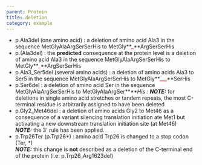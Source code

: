 ```yaml
---
parent: Protein
title: deletion
category: example
---
```


*	p.Ala3del (one amino acid)
	: a deletion of amino acid Ala3 in the sequence MetGlyAlaArgSerSerHis to MetGly**<font color="red">_</font>**ArgSerSerHis
*	p.(Ala3del)
	: the **predicted** consequence at the protein level is a deletion of amino acid Ala3 in the sequence MetGlyAlaArgSerSerHis to MetGly**<font color="red">_</font>**ArgSerSerHis
*	p.Ala3\_Ser5del (several amino acids)
	: a deletion of amino acids Ala3 to Ser5 in the sequence MetGlyAlaArgSerSerHis to MetGly**<font color="red">___</font>**SerHis
*	p.Ser6del
	: a deletion of amino acid Ser in the sequence MetGlyAlaArgSerSerHis to MetGlyAlaArgSer**<font color="red">_</font>**His
	:	**NOTE:**_ for deletions in single amino acid stretches or tandem repeats, the most C-terminal residue is arbitrarily assigned to have been deleted
*   p.Gly2\_Met46del
	: a deletion of amino acids Gly2 to Met46 as a consequence of a variant silencing translation initiation ate Met1 but activating a new downstream translation initiation site (at Met46)<br>
	_**NOTE:**_ the 3' rule has been applied.
*	p.Trp26Ter (p.Trp26\*)
    : amino acid Trp26 is changed to a stop codon (Ter, \*)<br>
    _**NOTE:**_ this change is **not** described as a deletion of the C-terminal end of the protein (i.e. p.Trp26\_Arg1623del)
